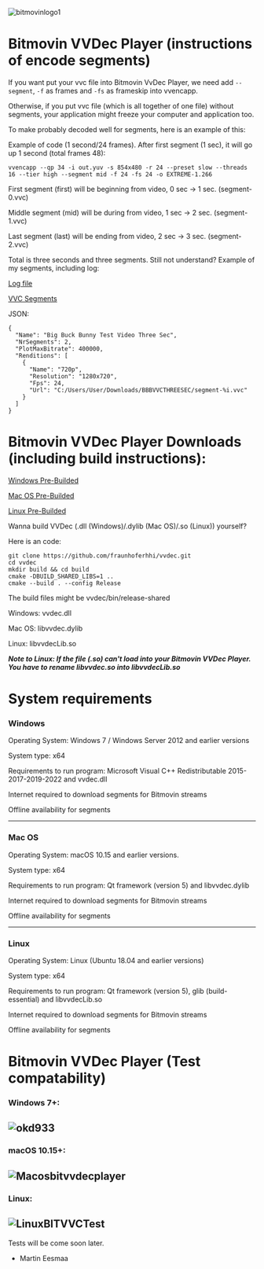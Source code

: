 ![bitmovinlogo1](https://user-images.githubusercontent.com/88035011/159108926-ee3ef996-4fe4-4c33-87d6-4a016486d27e.png)

# Bitmovin VVDec Player (instructions of encode segments)

If you want put your vvc file into Bitmovin VvDec Player, we need add `--segment`, `-f` as frames and `-fs` as frameskip into vvencapp.

Otherwise, if you put vvc file (which is all together of one file) without segments, your application might freeze your computer and application too.

To make probably decoded well for segments, here is an example of this:

Example of code (1 second/24 frames). After first segment (1 sec), it will go up 1 second (total frames 48):
```
vvencapp --qp 34 -i out.yuv -s 854x480 -r 24 --preset slow --threads 16 --tier high --segment mid -f 24 -fs 24 -o EXTREME-1.266
```

First segment (first) will be beginning from video, 0 sec -> 1 sec. (segment-0.vvc)

Middle segment (mid) will be during from video, 1 sec -> 2 sec. (segment-1.vvc)

Last segment (last) will be ending from video, 2 sec -> 3 sec. (segment-2.vvc)

Total is three seconds and three segments. Still not understand? Example of my segments, including log:

[Log file](https://pastebin.com/qrCyfDEU)

[VVC Segments](https://github.com/MartinEesmaa/VVCEasy/files/8308682/BBBVVCTHREESEC.zip)

JSON:
```
{
  "Name": "Big Buck Bunny Test Video Three Sec",
  "NrSegments": 2,
  "PlotMaxBitrate": 400000,
  "Renditions": [
    {
      "Name": "720p",
      "Resolution": "1280x720",
      "Fps": 24,
      "Url": "C:/Users/User/Downloads/BBBVVCTHREESEC/segment-%i.vvc"
    }
  ]
}
```


# Bitmovin VVDec Player Downloads (including build instructions):

[Windows Pre-Builded](https://www.dropbox.com/s/75ouoeadcr2cl53/BitVVDecPlayerWIN.7z)

[Mac OS Pre-Builded](https://www.dropbox.com/s/ilsoica7c8dh4hq/BitVVDecPlayerMAC.7z)

[Linux Pre-Builded](https://www.dropbox.com/s/bihm3pyh21lcvte/BitVVDecPlayerLINUX.7z)

Wanna build VVDec (.dll (Windows)/.dylib (Mac OS)/.so (Linux)) yourself?

Here is an code:

```
git clone https://github.com/fraunhoferhhi/vvdec.git
cd vvdec
mkdir build && cd build
cmake -DBUILD_SHARED_LIBS=1 ..
cmake --build . --config Release
```

The build files might be vvdec/bin/release-shared

Windows: vvdec.dll

Mac OS: libvvdec.dylib

Linux: libvvdecLib.so

***Note to Linux: If the file (.so) can't load into your Bitmovin VVDec Player. You have to rename libvvdec.so into libvvdecLib.so***

# System requirements

### Windows
Operating System: Windows 7 / Windows Server 2012 and earlier versions

System type: x64

Requirements to run program: Microsoft Visual C++ Redistributable 2015-2017-2019-2022 and vvdec.dll

Internet required to download segments for Bitmovin streams

Offline availability for segments

---

### Mac OS
Operating System: macOS 10.15 and earlier versions.

System type: x64

Requirements to run program: Qt framework (version 5) and libvvdec.dylib

Internet required to download segments for Bitmovin streams

Offline availability for segments

---

### Linux
Operating System: Linux (Ubuntu 18.04 and earlier versions)

System type: x64

Requirements to run program: Qt framework (version 5), glib (build-essential) and libvvdecLib.so

Internet required to download segments for Bitmovin streams

Offline availability for segments

# Bitmovin VVDec Player (Test compatability)

### Windows 7+: 

![okd933](https://user-images.githubusercontent.com/88035011/158054088-5d28de91-c2f8-40e4-b1e0-e0a0788fab93.gif)
-------------------------
### macOS 10.15+:

![Macosbitvvdecplayer](https://user-images.githubusercontent.com/88035011/160053200-9f986127-46a5-48ca-b2b3-ba3540afa953.png)
-------------------------
### Linux: 

![LinuxBITVVCTest](https://user-images.githubusercontent.com/88035011/158130385-0f475e1f-9630-4623-acc4-6b0c842b6a35.gif)
-------------------------
Tests will be come soon later.

- Martin Eesmaa
